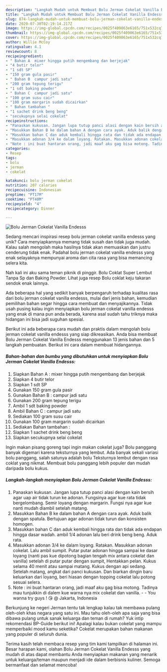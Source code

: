 ```yaml
---
description: "Langkah Mudah untuk Membuat Bolu Jerman Cokelat Vanilla Endesss yang Menggugah Selera"
title: "Langkah Mudah untuk Membuat Bolu Jerman Cokelat Vanilla Endesss yang Menggugah Selera"
slug: 874-langkah-mudah-untuk-membuat-bolu-jerman-cokelat-vanilla-endesss-yang-menggugah-selera
date: 2020-07-30T02:19:14.217Z
image: https://img-global.cpcdn.com/recipes/0025f409063e6165/751x532cq70/bolu-jerman-cokelat-vanilla-endesss-foto-resep-utama.jpg
thumbnail: https://img-global.cpcdn.com/recipes/0025f409063e6165/751x532cq70/bolu-jerman-cokelat-vanilla-endesss-foto-resep-utama.jpg
cover: https://img-global.cpcdn.com/recipes/0025f409063e6165/751x532cq70/bolu-jerman-cokelat-vanilla-endesss-foto-resep-utama.jpg
author: Willie McCoy
ratingvalue: 4.1
reviewcount: 8
recipeingredient:
- " Bahan A  mixer hingga putih mengembang dan berjejak"
- "4 butir telor"
- "1 sdt SP"
- "150 gram gula pasir"
- " Bahan B  campur jadi satu"
- "200 gram tepung terigu"
- "1 sdt baking powder"
- " Bahan C  campur jadi satu"
- "100 gram susu cair"
- "100 gram margarin sudah dicairkan"
- " Bahan tambahan "
- "1 sachet drink beng beng"
- "secukupnya selai cokelat"
recipeinstructions:
- "Panaskan kukusan. Jangan lupa tutup panci alasi dengan kain bersih agar uap air tidak turun ke adonan. Fungsinya agar kue rata tidak bergelombang. Semir loyang dengan margarin. Fungsi nya agar kue nanti mudah diambil setelah matang."
- "Masukkan Bahan B ke dalam bahan A dengan cara ayak. Aduk balik dengan spatula. Bertujuan agar adonan tidak turun dan konsisten homogen."
- "Masukkan bahan C dan aduk kembali hingga rata dan tidak ada endapan hingga dasar wadah. ambil 1/4 adonan lalu beri drink beng beng. Aduk rata."
- "Masukkan adonan 3/4 ke dalam loyang. Ratakan. Masukkan adonan cokelat. Lalu ambil sumpit. Putar putar adonan hingga sampai ke dasar loyang (nanti pas kue dipotong bagian tengah mix antara cokelat dan vanilla) setelah di putar putar dengan sumpit, Hentakkan pelan. Kukus selama 40 menit atau sampai matang. Kukus dengan api sedang. Setelah matang, angkat dari panci kukusan. Dan biarkan dingin baru keluarkan dari loyang, beri hiasan dengan topping cokelat lalu potong sesuai selera."
- "Note : ini buat hantaran orang, jadi maaf aku gag bisa motong. Tadinya mau tunjukkin di dalem kue warna nya mix cokelat dan vanilla.  You wanna try guys ! 😘 @ Jakarta, Indonesia"
categories:
- Resep
tags:
- bolu
- jerman
- cokelat

katakunci: bolu jerman cokelat 
nutrition: 207 calories
recipecuisine: Indonesian
preptime: "PT17M"
cooktime: "PT40M"
recipeyield: "4"
recipecategory: Dinner

---
```



![Bolu Jerman Cokelat Vanilla Endesss](https://img-global.cpcdn.com/recipes/0025f409063e6165/751x532cq70/bolu-jerman-cokelat-vanilla-endesss-foto-resep-utama.jpg)

Sedang mencari inspirasi resep bolu jerman cokelat vanilla endesss yang unik? Cara menyiapkannya memang tidak susah dan tidak juga mudah. Kalau salah mengolah maka hasilnya tidak akan memuaskan dan justru cenderung tidak enak. Padahal bolu jerman cokelat vanilla endesss yang enak selayaknya mempunyai aroma dan cita rasa yang bisa memancing selera kita.

Nah kali ini aku sama teman piknik di pinggir. Bolu Coklat Super Lembut Tanpa Sp dan Baking Powder. Lihat juga resep Bolu coklat keju takaran sendok enak lainnya.

Ada beberapa hal yang sedikit banyak berpengaruh terhadap kualitas rasa dari bolu jerman cokelat vanilla endesss, mulai dari jenis bahan, kemudian pemilihan bahan segar hingga cara membuat dan menyajikannya. Tidak usah pusing kalau ingin menyiapkan bolu jerman cokelat vanilla endesss yang enak di mana pun anda berada, karena asal sudah tahu triknya maka hidangan ini bisa jadi suguhan spesial.


Berikut ini ada beberapa cara mudah dan praktis dalam mengolah bolu jerman cokelat vanilla endesss yang siap dikreasikan. Anda bisa membuat Bolu Jerman Cokelat Vanilla Endesss menggunakan 13 jenis bahan dan 5 langkah pembuatan. Berikut ini cara dalam membuat hidangannya.

<!--inarticleads1-->

##### Bahan-bahan dan bumbu yang dibutuhkan untuk menyiapkan Bolu Jerman Cokelat Vanilla Endesss:

1. Siapkan  Bahan A : mixer hingga putih mengembang dan berjejak
1. Siapkan 4 butir telor
1. Siapkan 1 sdt SP
1. Gunakan 150 gram gula pasir
1. Gunakan  Bahan B : campur jadi satu
1. Gunakan 200 gram tepung terigu
1. Ambil 1 sdt baking powder
1. Ambil  Bahan C : campur jadi satu
1. Sediakan 100 gram susu cair
1. Gunakan 100 gram margarin sudah dicairkan
1. Sediakan  Bahan tambahan :
1. Siapkan 1 sachet drink beng beng
1. Siapkan secukupnya selai cokelat


Ingin makan pisang goreng tapi ingin makan cokelat juga? Bolu panggang banyak digemari karena teksturnya yang lembut. Ada banyak sekali variasi bolu panggang, salah satunya adalah bolu Teksturnya lembut dengan rasa coklat yang nikmat. Membuat bolu panggang lebih populer dan mudah daripada bolu kukus. 

<!--inarticleads2-->

##### Langkah-langkah menyiapkan Bolu Jerman Cokelat Vanilla Endesss:

1. Panaskan kukusan. Jangan lupa tutup panci alasi dengan kain bersih agar uap air tidak turun ke adonan. Fungsinya agar kue rata tidak bergelombang. Semir loyang dengan margarin. Fungsi nya agar kue nanti mudah diambil setelah matang.
1. Masukkan Bahan B ke dalam bahan A dengan cara ayak. Aduk balik dengan spatula. Bertujuan agar adonan tidak turun dan konsisten homogen.
1. Masukkan bahan C dan aduk kembali hingga rata dan tidak ada endapan hingga dasar wadah. ambil 1/4 adonan lalu beri drink beng beng. Aduk rata.
1. Masukkan adonan 3/4 ke dalam loyang. Ratakan. Masukkan adonan cokelat. Lalu ambil sumpit. Putar putar adonan hingga sampai ke dasar loyang (nanti pas kue dipotong bagian tengah mix antara cokelat dan vanilla) setelah di putar putar dengan sumpit, Hentakkan pelan. Kukus selama 40 menit atau sampai matang. Kukus dengan api sedang. Setelah matang, angkat dari panci kukusan. Dan biarkan dingin baru keluarkan dari loyang, beri hiasan dengan topping cokelat lalu potong sesuai selera.
1. Note : ini buat hantaran orang, jadi maaf aku gag bisa motong. Tadinya mau tunjukkin di dalem kue warna nya mix cokelat dan vanilla. -  - You wanna try guys ! 😘 @ Jakarta, Indonesia


Berkunjung ke negeri Jerman tentu tak lengkap kalau tak membawa pulang oleh-oleh khas negara yang satu ini. Mau tahu oleh-oleh apa saja yang bisa dibawa pulang untuk sanak keluarga dan teman di rumah? Yuk intip rekomendasi BP-Guide berikut ini! Apalagi kalau bukan cokelat yang mampu memperbaiki mood kamu seketika? Cokelat merupakan bahan makanan yang populer di seluruh dunia. 

Terima kasih telah membaca resep yang tim kami tampilkan di halaman ini. Besar harapan kami, olahan Bolu Jerman Cokelat Vanilla Endesss yang mudah di atas dapat membantu Anda menyiapkan makanan yang menarik untuk keluarga/teman maupun menjadi ide dalam berbisnis kuliner. Semoga bermanfaat dan selamat mencoba!
